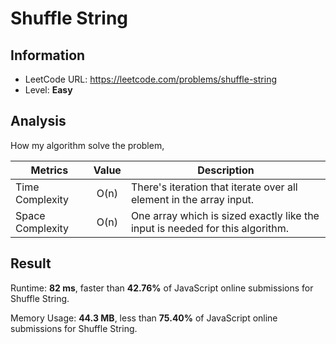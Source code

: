 # Shuffle String

## Information

- LeetCode URL: https://leetcode.com/problems/shuffle-string
- Level: **Easy**

## Analysis

How my algorithm solve the problem,

| Metrics | Value | Description |
| --- |:---:|----|
| Time Complexity | O(n) | There's iteration that iterate over all element in the array input. |
| Space Complexity | O(n) | One array which is sized exactly like the input is needed for this algorithm. |

## Result

Runtime: **82 ms**, faster than **42.76%** of JavaScript online submissions for Shuffle String.

Memory Usage: **44.3 MB**, less than **75.40%** of JavaScript online submissions for Shuffle String.